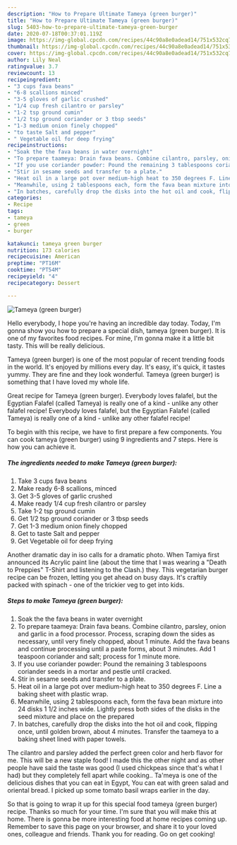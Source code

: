 ```yaml
---
description: "How to Prepare Ultimate Tameya (green burger)"
title: "How to Prepare Ultimate Tameya (green burger)"
slug: 5403-how-to-prepare-ultimate-tameya-green-burger
date: 2020-07-18T00:37:01.119Z
image: https://img-global.cpcdn.com/recipes/44c90a8e0adead14/751x532cq70/tameya-green-burger-recipe-main-photo.jpg
thumbnail: https://img-global.cpcdn.com/recipes/44c90a8e0adead14/751x532cq70/tameya-green-burger-recipe-main-photo.jpg
cover: https://img-global.cpcdn.com/recipes/44c90a8e0adead14/751x532cq70/tameya-green-burger-recipe-main-photo.jpg
author: Lily Neal
ratingvalue: 3.7
reviewcount: 13
recipeingredient:
- "3 cups fava beans"
- "6-8 scallions minced"
- "3-5 gloves of garlic crushed"
- "1/4 cup fresh cilantro or parsley"
- "1-2 tsp ground cumin"
- "1/2 tsp ground coriander or 3 tbsp seeds"
- "1-3 medium onion finely chopped"
- "to taste Salt and pepper"
- " Vegetable oil for deep frying"
recipeinstructions:
- "Soak the the fava beans in water overnight"
- "To prepare taameya: Drain fava beans. Combine cilantro, parsley, onion and garlic in a food processor. Process, scraping down the sides as necessary, until very finely chopped, about 1 minute. Add the fava beans and continue processing until a paste forms, about 3 minutes. Add 1 teaspoon coriander and salt; process for 1 minute more."
- "If you use coriander powder: Pound the remaining 3 tablespoons coriander seeds in a mortar and pestle until cracked."
- "Stir in sesame seeds and transfer to a plate."
- "Heat oil in a large pot over medium-high heat to 350 degrees F. Line a baking sheet with plastic wrap."
- "Meanwhile, using 2 tablespoons each, form the fava bean mixture into 24 disks 1 1/2 inches wide. Lightly press both sides of the disks in the seed mixture and place on the prepared"
- "In batches, carefully drop the disks into the hot oil and cook, flipping once, until golden brown, about 4 minutes. Transfer the taameya to a baking sheet lined with paper towels."
categories:
- Recipe
tags:
- tameya
- green
- burger

katakunci: tameya green burger 
nutrition: 173 calories
recipecuisine: American
preptime: "PT16M"
cooktime: "PT54M"
recipeyield: "4"
recipecategory: Dessert

---
```



![Tameya (green burger)](https://img-global.cpcdn.com/recipes/44c90a8e0adead14/751x532cq70/tameya-green-burger-recipe-main-photo.jpg)

Hello everybody, I hope you're having an incredible day today. Today, I'm gonna show you how to prepare a special dish, tameya (green burger). It is one of my favorites food recipes. For mine, I'm gonna make it a little bit tasty. This will be really delicious.

Tameya (green burger) is one of the most popular of recent trending foods in the world. It's enjoyed by millions every day. It's easy, it's quick, it tastes yummy. They are fine and they look wonderful. Tameya (green burger) is something that I have loved my whole life.

Great recipe for Tameya (green burger). Everybody loves falafel, but the Egyptian Falafel (called Tameya) is really one of a kind - unlike any other falafel recipe! Everybody loves falafel, but the Egyptian Falafel (called Tameya) is really one of a kind - unlike any other falafel recipe!


To begin with this recipe, we have to first prepare a few components. You can cook tameya (green burger) using 9 ingredients and 7 steps. Here is how you can achieve it.

<!--inarticleads1-->

##### The ingredients needed to make Tameya (green burger):

1. Take 3 cups fava beans
1. Make ready 6-8 scallions, minced
1. Get 3-5 gloves of garlic crushed
1. Make ready 1/4 cup fresh cilantro or parsley
1. Take 1-2 tsp ground cumin
1. Get 1/2 tsp ground coriander or 3 tbsp seeds
1. Get 1-3 medium onion finely chopped
1. Get to taste Salt and pepper
1. Get  Vegetable oil for deep frying


Another dramatic day in iso calls for a dramatic photo. When Tamiya first announced its Acrylic paint line (about the time that I was wearing a &#34;Death to Preppies&#34; T-Shirt and listening to the Clash.) they. This vegetarian burger recipe can be frozen, letting you get ahead on busy days. It&#39;s craftily packed with spinach - one of the trickier veg to get into kids. 

<!--inarticleads2-->

##### Steps to make Tameya (green burger):

1. Soak the the fava beans in water overnight
1. To prepare taameya: Drain fava beans. Combine cilantro, parsley, onion and garlic in a food processor. Process, scraping down the sides as necessary, until very finely chopped, about 1 minute. Add the fava beans and continue processing until a paste forms, about 3 minutes. Add 1 teaspoon coriander and salt; process for 1 minute more.
1. If you use coriander powder: Pound the remaining 3 tablespoons coriander seeds in a mortar and pestle until cracked.
1. Stir in sesame seeds and transfer to a plate.
1. Heat oil in a large pot over medium-high heat to 350 degrees F. Line a baking sheet with plastic wrap.
1. Meanwhile, using 2 tablespoons each, form the fava bean mixture into 24 disks 1 1/2 inches wide. Lightly press both sides of the disks in the seed mixture and place on the prepared
1. In batches, carefully drop the disks into the hot oil and cook, flipping once, until golden brown, about 4 minutes. Transfer the taameya to a baking sheet lined with paper towels.


The cilantro and parsley added the perfect green color and herb flavor for me. This will be a new staple food! I made this the other night and as other people have said the taste was good (I used chickpeas since that&#39;s what I had) but they completely fell apart while cooking.. Ta&#39;meya is one of the delicious dishes that you can eat in Egypt, You can eat with green salad and oriental bread. I picked up some tomato basil wraps earlier in the day. 

So that is going to wrap it up for this special food tameya (green burger) recipe. Thanks so much for your time. I'm sure that you will make this at home. There is gonna be more interesting food at home recipes coming up. Remember to save this page on your browser, and share it to your loved ones, colleague and friends. Thank you for reading. Go on get cooking!
